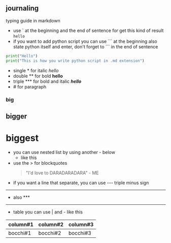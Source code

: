 ## journaling

typing guide in markdown 
- use \` at the beginning and the end of sentence for get this kind of result `hello`
- if you want to add python script you can use \``` at the beginning also state python itself and enter, don't forget to \``` in the end of sentence
```python
print("Hello")
print("This is how you write python script in .md extension")
```
- single \* for italic *hello*
- double \** for bold **hello**
- triple \*** for bold and italic ***hello***
- \# for paragraph
### big
## bigger
# biggest
- you can use nested list by using another \- below
  - like this 
- use the \> for blockquotes
  > "I'd love to DARADARADARA" - ME
- if you want a line that separate, you can use \--- triple minus sign
---
- also \***
***
- table you can use \| and \- like this
  
| column#1 | column#2 | column#3 |
|----------|----------|----------|
| bocchi#1 | bocchi#2 | bocchi#3 |
